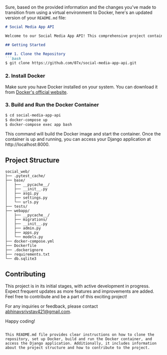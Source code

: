 Sure, based on the provided information and the changes you've made to transition from using a virtual environment to Docker, here's an updated version of your `README.md` file:

```markdown
# Social Media App API

Welcome to our Social Media App API! This comprehensive project contains all the basic required APIs for a standard social media platform. Follow the steps below to set up and run the application.

## Getting Started

### 1. Clone the Repository
```bash
$ git clone https://github.com/07x/social-media-app-api.git
```

### 2. Install Docker
Make sure you have Docker installed on your system. You can download it from [Docker's official website](https://www.docker.com/get-started).

### 3. Build and Run the Docker Container
```bash
$ cd social-media-app-api
$ docker-compose up
$ docker-compose exec app bash

```

This command will build the Docker image and start the container. Once the container is up and running, you can access your Django application at http://localhost:8000.

## Project Structure
```
social_web/
├── .pytest_cache/
├── base/
│   ├── __pycache__/
│   ├── __init__.py
│   ├── asgi.py
│   ├── settings.py
│   └── urls.py
├── tests/
├── webapp/
│   ├── __pycache__/
│   ├── migrations/
│   ├── __init__.py
│   ├── admin.py
│   ├── apps.py
│   └── models.py
├── docker-compose.yml
├── Dockerfile
├── .dockerignore
├── requirements.txt
└── db.sqlite3
```

## Contributing
This project is in its initial stages, with active development in progress. Expect frequent updates as more features and improvements are added. Feel free to contribute and be a part of this exciting project!

For any inquiries or feedback, please contact [abhinavsrivstav421@gmail.com](mailto:abhinavsrivstav421@gmail.com).

Happy coding!
```

This README.md file provides clear instructions on how to clone the repository, set up Docker, build and run the Docker container, and access the Django application. Additionally, it includes information about the project structure and how to contribute to the project.